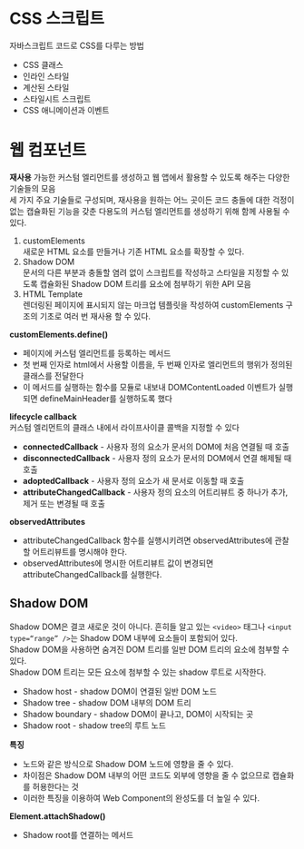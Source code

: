 # CSS 스크립트

자바스크립트 코드로 CSS를 다루는 방법

- CSS 클래스
- 인라인 스타일
- 계산된 스타일
- 스타일시트 스크립트
- CSS 애니메이션과 이벤트

# 웹 컴포넌트

**재사용** 가능한 커스텀 엘리먼트를 생성하고 웹 앱에서 활용할 수 있도록 해주는 다양한 기술들의 모음  
세 가지 주요 기술들로 구성되며, 재사용을 원하는 어느 곳이든 코드 충돌에 대한 걱정이 없는 캡슐화된 기능을 갖춘 다용도의 커스텀 엘리먼트를 생성하기 위해 함께 사용될 수 있다.

1. customElements  
   새로운 HTML 요소를 만들거나 기존 HTML 요소를 확장할 수 있다.
2. Shadow DOM  
   문서의 다른 부분과 충돌할 염려 없이 스크립트를 작성하고 스타일을 지정할 수 있도록 캡슐화된 Shadow DOM 트리를 요소에 첨부하기 위한 API 모음
3. HTML Template  
   렌더링된 페이지에 표시되지 않는 마크업 템플릿을 작성하여 customElements 구조의 기초로 여러 번 재사용 할 수 있다.

**customElements.define()**

- 페이지에 커스텀 엘리먼트를 등록하는 메서드
- 첫 번째 인자로 html에서 사용할 이름을, 두 번째 인자로 엘리먼트의 행위가 정의된 클래스를 전달한다
- 이 메서드를 실행하는 함수를 모듈로 내보내 DOMContentLoaded 이벤트가 실행되면 defineMainHeader를 실행하도록 했다

**lifecycle callback**  
커스텀 엘리먼트의 클래스 내에서 라이프사이클 콜백을 지정할 수 있다

- **connectedCallback** - 사용자 정의 요소가 문서의 DOM에 처음 연결될 때 호출
- **disconnectedCallback** - 사용자 정의 요소가 문서의 DOM에서 연결 해제될 때 호출
- **adoptedCallback** - 사용자 정의 요소가 새 문서로 이동할 때 호출
- **attributeChangedCallback** - 사용자 정의 요소의 어트리뷰트 중 하나가 추가, 제거 또는 변경될 때 호출

**observedAttributes**

- attributeChangedCallback 함수를 실행시키려면 observedAttributes에 관찰할 어트리뷰트를 명시해야 한다.
- observedAttributes에 명시한 어트리뷰트 값이 변경되면 attributeChangedCallback를 실행한다.

## Shadow DOM

Shadow DOM은 결코 새로운 것이 아니다. 흔히들 알고 있는 `<video>` 태그나 `<input type=“range” />`는 Shadow DOM 내부에 요소들이 포함되어 있다.  
Shadow DOM을 사용하면 숨겨진 DOM 트리를 일반 DOM 트리의 요소에 첨부할 수 있다.  
Shadow DOM 트리는 모든 요소에 첨부할 수 있는 shadow 루트로 시작한다.

- Shadow host - shadow DOM이 연결된 일반 DOM 노드
- Shadow tree - shadow DOM 내부의 DOM 트리
- Shadow boundary - shadow DOM이 끝나고, DOM이 시작되는 곳
- Shadow root - shadow tree의 루트 노드

**특징**

- 노드와 같은 방식으로 Shadow DOM 노드에 영향을 줄 수 있다.
- 차이점은 Shadow DOM 내부의 어떤 코드도 외부에 영향을 줄 수 없으므로 캡슐화를 허용한다는 것
- 이러한 특징을 이용하여 Web Component의 완성도를 더 높일 수 있다.

**Element.attachShadow()**

- Shadow root를 연결하는 메서드
